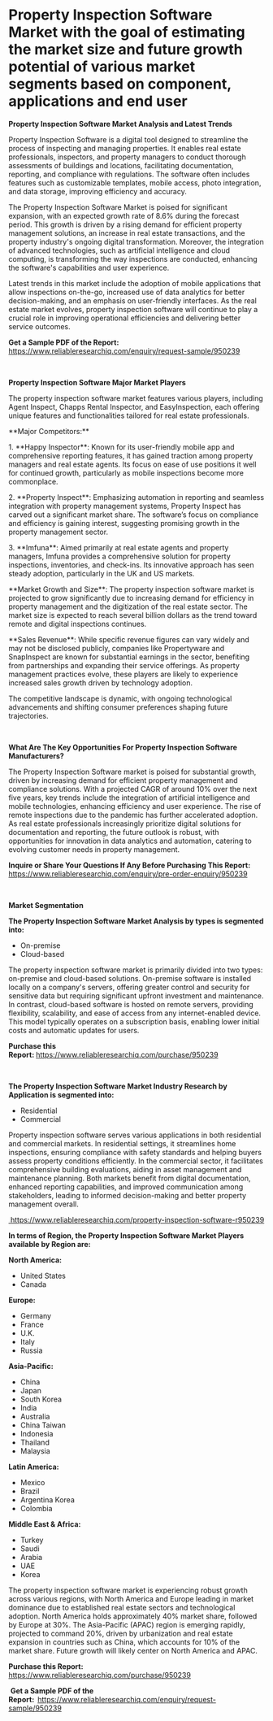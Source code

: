 <p><h1>Property Inspection Software Market with the goal of estimating the market size and future growth potential of various market segments based on component, applications and end user</h1></p><p><strong>Property Inspection Software Market Analysis and Latest Trends</strong></p>
<p><p>Property Inspection Software is a digital tool designed to streamline the process of inspecting and managing properties. It enables real estate professionals, inspectors, and property managers to conduct thorough assessments of buildings and locations, facilitating documentation, reporting, and compliance with regulations. The software often includes features such as customizable templates, mobile access, photo integration, and data storage, improving efficiency and accuracy.</p><p>The Property Inspection Software Market is poised for significant expansion, with an expected growth rate of 8.6% during the forecast period. This growth is driven by a rising demand for efficient property management solutions, an increase in real estate transactions, and the property industry's ongoing digital transformation. Moreover, the integration of advanced technologies, such as artificial intelligence and cloud computing, is transforming the way inspections are conducted, enhancing the software's capabilities and user experience.</p><p>Latest trends in this market include the adoption of mobile applications that allow inspections on-the-go, increased use of data analytics for better decision-making, and an emphasis on user-friendly interfaces. As the real estate market evolves, property inspection software will continue to play a crucial role in improving operational efficiencies and delivering better service outcomes.</p></p>
<p><strong>Get a Sample PDF of the Report:&nbsp;</strong> <a href="https://www.reliableresearchiq.com/enquiry/request-sample/950239?utm_campaign=3226&utm_medium=2&utm_source=Github&utm_content=ia&utm_term=18042025&utm_id=property-inspection-software">https://www.reliableresearchiq.com/enquiry/request-sample/950239</a></p>
<p>&nbsp;</p>
<p><strong>Property Inspection Software Major Market Players</strong></p>
<p><p>The property inspection software market features various players, including Agent Inspect, Chapps Rental Inspector, and EasyInspection, each offering unique features and functionalities tailored for real estate professionals. </p><p>**Major Competitors:**</p><p>1. **Happy Inspector**: Known for its user-friendly mobile app and comprehensive reporting features, it has gained traction among property managers and real estate agents. Its focus on ease of use positions it well for continued growth, particularly as mobile inspections become more commonplace.</p><p>2. **Property Inspect**: Emphasizing automation in reporting and seamless integration with property management systems, Property Inspect has carved out a significant market share. The software’s focus on compliance and efficiency is gaining interest, suggesting promising growth in the property management sector.</p><p>3. **Imfuna**: Aimed primarily at real estate agents and property managers, Imfuna provides a comprehensive solution for property inspections, inventories, and check-ins. Its innovative approach has seen steady adoption, particularly in the UK and US markets.</p><p>**Market Growth and Size**: The property inspection software market is projected to grow significantly due to increasing demand for efficiency in property management and the digitization of the real estate sector. The market size is expected to reach several billion dollars as the trend toward remote and digital inspections continues.</p><p>**Sales Revenue**: While specific revenue figures can vary widely and may not be disclosed publicly, companies like Propertyware and SnapInspect are known for substantial earnings in the sector, benefiting from partnerships and expanding their service offerings. As property management practices evolve, these players are likely to experience increased sales growth driven by technology adoption.</p><p>The competitive landscape is dynamic, with ongoing technological advancements and shifting consumer preferences shaping future trajectories.</p></p>
<p>&nbsp;</p>
<p><strong>What Are The Key Opportunities For Property Inspection Software Manufacturers?</strong></p>
<p><p>The Property Inspection Software market is poised for substantial growth, driven by increasing demand for efficient property management and compliance solutions. With a projected CAGR of around 10% over the next five years, key trends include the integration of artificial intelligence and mobile technologies, enhancing efficiency and user experience. The rise of remote inspections due to the pandemic has further accelerated adoption. As real estate professionals increasingly prioritize digital solutions for documentation and reporting, the future outlook is robust, with opportunities for innovation in data analytics and automation, catering to evolving customer needs in property management.</p></p>
<p><strong>Inquire or Share Your Questions If Any Before Purchasing This Report:</strong> <a href="https://www.reliableresearchiq.com/enquiry/pre-order-enquiry/950239?utm_campaign=3226&utm_medium=2&utm_source=Github&utm_content=ia&utm_term=18042025&utm_id=property-inspection-software">https://www.reliableresearchiq.com/enquiry/pre-order-enquiry/950239</a></p>
<p>&nbsp;</p>
<p><strong>Market Segmentation</strong></p>
<p><strong>The Property Inspection Software Market Analysis by types is segmented into:</strong></p>
<p><ul><li>On-premise</li><li>Cloud-based</li></ul></p>
<p><p>The property inspection software market is primarily divided into two types: on-premise and cloud-based solutions. On-premise software is installed locally on a company's servers, offering greater control and security for sensitive data but requiring significant upfront investment and maintenance. In contrast, cloud-based software is hosted on remote servers, providing flexibility, scalability, and ease of access from any internet-enabled device. This model typically operates on a subscription basis, enabling lower initial costs and automatic updates for users.</p></p>
<p><strong>Purchase this Report:&nbsp;</strong><a href="https://www.reliableresearchiq.com/purchase/950239?utm_campaign=3226&utm_medium=2&utm_source=Github&utm_content=ia&utm_term=18042025&utm_id=property-inspection-software">https://www.reliableresearchiq.com/purchase/950239</a></p>
<p>&nbsp;</p>
<p><strong>The Property Inspection Software Market Industry Research by Application is segmented into:</strong></p>
<p><ul><li>Residential</li><li>Commercial</li></ul></p>
<p><p>Property inspection software serves various applications in both residential and commercial markets. In residential settings, it streamlines home inspections, ensuring compliance with safety standards and helping buyers assess property conditions efficiently. In the commercial sector, it facilitates comprehensive building evaluations, aiding in asset management and maintenance planning. Both markets benefit from digital documentation, enhanced reporting capabilities, and improved communication among stakeholders, leading to informed decision-making and better property management overall.</p></p>
<p><a href="https://www.reliableresearchiq.com/property-inspection-software-r950239?utm_campaign=3226&utm_medium=2&utm_source=Github&utm_content=ia&utm_term=18042025&utm_id=property-inspection-software">&nbsp;https://www.reliableresearchiq.com/property-inspection-software-r950239</a></p>
<p><strong>In terms of Region, the Property Inspection Software Market Players available by Region are:</strong></p>
<p>
    <p> <strong> North America: </strong>
        <ul>
            <li>United States</li>
            <li>Canada</li>
        </ul>
        </p> 
    <p> <strong> Europe: </strong>
        <ul>
            <li>Germany</li>
            <li>France</li>
            <li>U.K.</li>
            <li>Italy</li>
            <li>Russia</li>
        </ul>
        </p> 
    <p> <strong> Asia-Pacific: </strong>
        <ul>
            <li>China</li>
            <li>Japan</li>
            <li>South Korea</li>
            <li>India</li>
            <li>Australia</li>
            <li>China Taiwan</li>
            <li>Indonesia</li>
            <li>Thailand</li>
            <li>Malaysia</li>
        </ul>
        </p> 
    <p> <strong> Latin America: </strong>
        <ul>
            <li>Mexico</li>
            <li>Brazil</li>
            <li>Argentina Korea</li>
            <li>Colombia</li>
        </ul>
        </p> 
    <p> <strong> Middle East & Africa: </strong>
        <ul>
            <li>Turkey</li>
            <li>Saudi</li>
            <li>Arabia</li>
            <li>UAE</li>
            <li>Korea</li>
        </ul>
    </p>
    </p>
<p><p>The property inspection software market is experiencing robust growth across various regions, with North America and Europe leading in market dominance due to established real estate sectors and technological adoption. North America holds approximately 40% market share, followed by Europe at 30%. The Asia-Pacific (APAC) region is emerging rapidly, projected to command 20%, driven by urbanization and real estate expansion in countries such as China, which accounts for 10% of the market share. Future growth will likely center on North America and APAC.</p></p>
<p><strong>Purchase this Report: </strong><a href="https://www.reliableresearchiq.com/purchase/950239?utm_campaign=3226&utm_medium=2&utm_source=Github&utm_content=ia&utm_term=18042025&utm_id=property-inspection-software">https://www.reliableresearchiq.com/purchase/950239</a></p>
<p>&nbsp;<strong>Get a Sample PDF of the Report:&nbsp;&nbsp;</strong><a href="https://www.reliableresearchiq.com/enquiry/request-sample/950239?utm_campaign=3226&utm_medium=2&utm_source=Github&utm_content=ia&utm_term=18042025&utm_id=property-inspection-software">https://www.reliableresearchiq.com/enquiry/request-sample/950239</a></p>
<p><strong></strong></p>
<p><p></p><p></p><p></p></p>